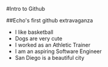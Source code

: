 #Intro to Github

##Echo's first github extravaganza

- I like basketball
- Dogs are very cute
- I worked as an Athletic Trainer
- I am an aspiring Software Engineer
- San Diego is a beautiful city
